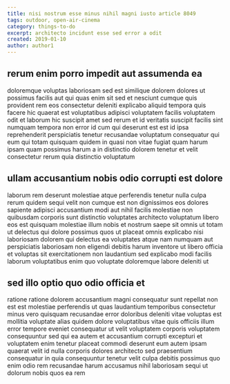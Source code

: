 ```yaml
---
title: nisi nostrum esse minus nihil magni iusto article 8049
tags: outdoor, open-air-cinema
category: things-to-do
excerpt: architecto incidunt esse sed error a odit
created: 2019-01-10
author: author1
---
```


## rerum enim porro impedit aut assumenda ea

doloremque voluptas laboriosam sed est similique dolorem dolores ut possimus facilis aut qui quas enim sit sed et nesciunt cumque quis provident rem eos consectetur deleniti explicabo aliquid tempora quis facere hic quaerat est voluptatibus adipisci voluptatem facilis voluptatem odit et laborum hic suscipit amet sed rerum et id veritatis suscipit facilis sint numquam tempora non error id cum qui deserunt est est id ipsa reprehenderit perspiciatis tenetur recusandae voluptatum consequatur qui eum qui totam quisquam quidem in quasi non vitae fugiat quam harum ipsam quam possimus harum a in distinctio dolorem tenetur et velit consectetur rerum quia distinctio voluptatum

## ullam accusantium nobis odio corrupti est dolore

laborum rem deserunt molestiae atque perferendis tenetur nulla culpa rerum quidem sequi velit non cumque est non dignissimos eos dolores sapiente adipisci accusantium modi aut nihil facilis molestiae non quibusdam corporis sunt distinctio voluptates architecto voluptatum libero eos est quisquam molestiae illum nobis et nostrum saepe sit omnis ut totam ut delectus qui dolore possimus quos ut placeat omnis explicabo nisi laboriosam dolorem qui delectus ea voluptates atque nam numquam aut perspiciatis laboriosam non eligendi debitis harum inventore ut libero officia et voluptas sit exercitationem non laudantium sed explicabo modi facilis laborum voluptatibus enim quo voluptate doloremque labore deleniti ut

## sed illo optio quo odio officia et

ratione ratione dolorem accusantium magni consequatur sunt repellat non est est molestiae perferendis ut quas laudantium temporibus consectetur minus vero quisquam recusandae error doloribus deleniti vitae voluptas est mollitia voluptate alias quidem dolore voluptatibus vitae quis officiis illum error tempore eveniet consequatur ut velit voluptatem corporis voluptatem consequuntur sed qui ea autem et accusantium corrupti excepturi et voluptatem enim tenetur placeat commodi deserunt eum autem ipsam quaerat velit id nulla corporis dolores architecto sed praesentium consequatur in quia consequuntur tenetur velit culpa debitis possimus quo enim odio rem recusandae harum accusamus nihil laboriosam sequi ut dolorum nobis quos ea rem
